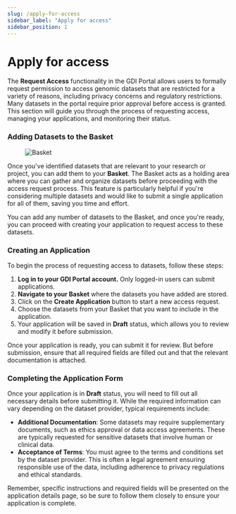 ```yaml
---
slug: /apply-for-access
sidebar_label: "Apply for access"
sidebar_position: 1
---
```


# Apply for access

The **Request Access** functionality in the GDI Portal allows users to formally request permission to access genomic datasets that are restricted for a variety of reasons, including privacy concerns and regulatory restrictions. Many datasets in the portal require prior approval before access is granted. This section will guide you through the process of requesting access, managing your applications, and monitoring their status.

### Adding Datasets to the Basket

<figure>
  <img src="img/dashboard-overview/basket.gif" alt="Basket" />
  <figcaption></figcaption>
</figure>

Once you've identified datasets that are relevant to your research or project, you can add them to your **Basket**. The Basket acts as a holding area where you can gather and organize datasets before proceeding with the access request process. This feature is particularly helpful if you're considering multiple datasets and would like to submit a single application for all of them, saving you time and effort.

You can add any number of datasets to the Basket, and once you're ready, you can proceed with creating your application to request access to these datasets.

### Creating an Application

To begin the process of requesting access to datasets, follow these steps:

1. **Log in to your GDI Portal account.** Only logged-in users can submit applications.
2. **Navigate to your Basket** where the datasets you have added are stored.
3. Click on the **Create Application** button to start a new access request.
4. Choose the datasets from your Basket that you want to include in the application.
5. Your application will be saved in **Draft** status, which allows you to review and modify it before submission.

Once your application is ready, you can submit it for review. But before submission, ensure that all required fields are filled out and that the relevant documentation is attached.

### Completing the Application Form

Once your application is in **Draft** status, you will need to fill out all necessary details before submitting it. While the required information can vary depending on the dataset provider, typical requirements include:

- **Additional Documentation**: Some datasets may require supplementary documents, such as ethics approval or data access agreements. These are typically requested for sensitive datasets that involve human or clinical data.
- **Acceptance of Terms**: You must agree to the terms and conditions set by the dataset provider. This is often a legal agreement ensuring responsible use of the data, including adherence to privacy regulations and ethical standards.

Remember, specific instructions and required fields will be presented on the application details page, so be sure to follow them closely to ensure your application is complete.
